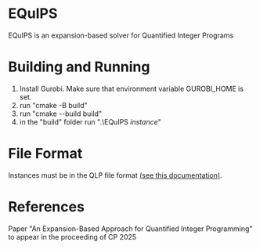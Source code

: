 # EQuIPS
EQuIPS is an expansion-based solver for Quantified Integer Programs

# Building and Running
1. Install Gurobi. Make sure that environment variable GUROBI_HOME is set.
2. run "cmake -B build"
3. run "cmake --build build"
4. in the "build" folder run ".\EQuIPS *instance*"

# File Format
Instances must be in the QLP file format [(see this documentation)](https://yasolqipsolver.github.io/yasol.github.io/About_Yasol/#the-qlp-file-format). 

# References
Paper "An Expansion-Based Approach for Quantified Integer Programming" to appear in the proceeding of CP 2025